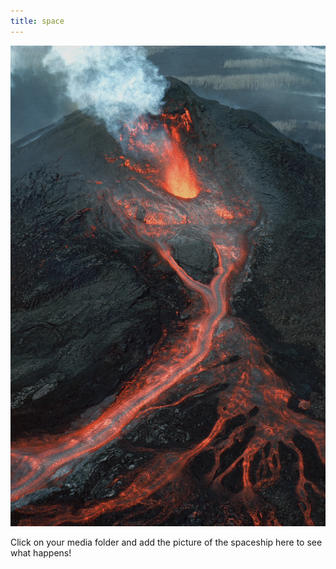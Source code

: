 ```yaml
---
title: space
---
```

![](/img/lava-flow.jpg)

Click on your media folder and add the picture of the spaceship here to see what happens!